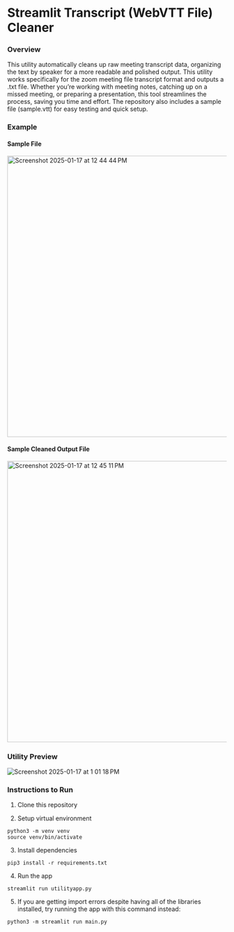 # Streamlit Transcript (WebVTT File) Cleaner

### Overview

This utility automatically cleans up raw meeting transcript data, organizing the text by speaker for a more readable and polished output. This utility works specifically for the zoom meeting file transcript format and outputs a .txt file. Whether you’re working with meeting notes, catching up on a missed meeting, or preparing a presentation, this tool streamlines the process, saving you time and effort. The repository also includes a sample file (sample.vtt) for easy testing and quick setup.

### Example

#### Sample File <br />
<img width="645" alt="Screenshot 2025-01-17 at 12 44 44 PM" src="https://github.com/user-attachments/assets/0ff99397-4530-4bd9-a78c-32c75820b9e3" />
<br />

#### Sample Cleaned Output File <br />
<img width="645" alt="Screenshot 2025-01-17 at 12 45 11 PM" src="https://github.com/user-attachments/assets/e6ce92ee-b4d1-454e-bb1a-6cce7b2f01cb" />
<br />

### Utility Preview 
![Screenshot 2025-01-17 at 1 01 18 PM](https://github.com/user-attachments/assets/47db9f97-706b-4383-b134-cab5715c37ca)

### Instructions to Run
1. Clone this repository
   
2. Setup virtual environment
```
python3 -m venv venv
source venv/bin/activate
``` 
3. Install dependencies
```
pip3 install -r requirements.txt
``` 

4. Run the app
```
streamlit run utilityapp.py
``` 

5. If you are getting import errors despite having all of the libraries installed, try running the app with this command instead:
```
python3 -m streamlit run main.py
``` 
